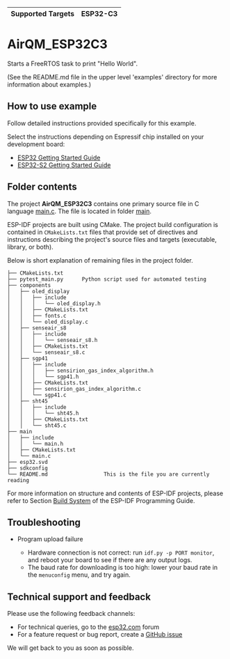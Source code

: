 | Supported Targets | ESP32-C3 |
| ----------------- | -------- |

# AirQM_ESP32C3

Starts a FreeRTOS task to print "Hello World".

(See the README.md file in the upper level 'examples' directory for more information about examples.)

## How to use example

Follow detailed instructions provided specifically for this example.

Select the instructions depending on Espressif chip installed on your development board:

- [ESP32 Getting Started Guide](https://docs.espressif.com/projects/esp-idf/en/stable/get-started/index.html)
- [ESP32-S2 Getting Started Guide](https://docs.espressif.com/projects/esp-idf/en/latest/esp32s2/get-started/index.html)


## Folder contents

The project **AirQM_ESP32C3** contains one primary source file in C language [main.c](main/main.c). The file is located in folder [main](main).

ESP-IDF projects are built using CMake. The project build configuration is contained in `CMakeLists.txt` files that provide set of directives and instructions describing the project's source files and targets (executable, library, or both).

Below is short explanation of remaining files in the project folder.

```
├── CMakeLists.txt
├── pytest_main.py      Python script used for automated testing
├── components
│   ├── oled_display
│   │   ├── include
│   │   │   └── oled_display.h
│   │   ├── CMakeLists.txt
│   │   ├── fonts.c
│   │   └── oled_display.c
│   ├── senseair_s8
│   │   ├── include
│   │   │   └── senseair_s8.h
│   │   ├── CMakeLists.txt
│   │   └── senseair_s8.c
│   ├── sgp41
│   │   ├── include
│   │   │   ├── sensirion_gas_index_algorithm.h
│   │   │   └── sgp41.h
│   │   ├── CMakeLists.txt
│   │   ├── sensirion_gas_index_algorithm.c
│   │   └── sgp41.c
│   ├── sht45
│   │   ├── include
│   │   │   └── sht45.h
│   │   ├── CMakeLists.txt
│   │   └── sht45.c
├── main
│   ├── include
│   │   └── main.h
│   ├── CMakeLists.txt
│   └── main.c
├── esp32.svd
├── sdkconfig
└── README.md                  This is the file you are currently reading
```

For more information on structure and contents of ESP-IDF projects, please refer to Section [Build System](https://docs.espressif.com/projects/esp-idf/en/latest/esp32/api-guides/build-system.html) of the ESP-IDF Programming Guide.

## Troubleshooting

* Program upload failure

    * Hardware connection is not correct: run `idf.py -p PORT monitor`, and reboot your board to see if there are any output logs.
    * The baud rate for downloading is too high: lower your baud rate in the `menuconfig` menu, and try again.

## Technical support and feedback

Please use the following feedback channels:

* For technical queries, go to the [esp32.com](https://esp32.com/) forum
* For a feature request or bug report, create a [GitHub issue](https://github.com/espressif/esp-idf/issues)

We will get back to you as soon as possible.
